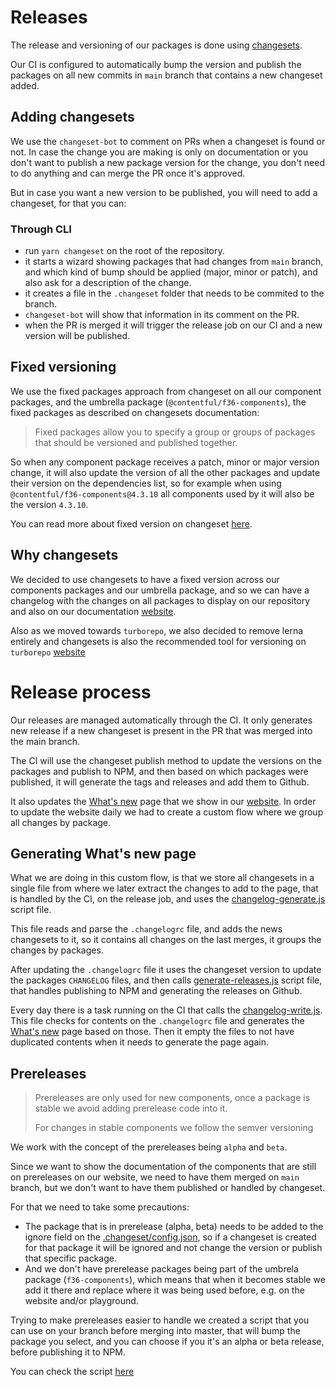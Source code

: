 # Releases

The release and versioning of our packages is done using [changesets](https://github.com/changesets/changesets).

Our CI is configured to automatically bump the version and publish the packages on all new commits in `main` branch that contains a new changeset added.

## Adding changesets

We use the `changeset-bot` to comment on PRs when a changeset is found or not.
In case the change you are making is only on documentation or you don't want to publish a new package version for the change, you don't need to do anything and can merge the PR once it's approved.

But in case you want a new version to be published, you will need to add a changeset, for that you can:

### Through CLI

- run `yarn changeset` on the root of the repository.
- it starts a wizard showing packages that had changes from `main` branch, and which kind of bump should be applied (major, minor or patch), and also ask for a description of the change.
- it creates a file in the `.changeset` folder that needs to be commited to the branch.
- `changeset-bot` will show that information in its comment on the PR.
- when the PR is merged it will trigger the release job on our CI and a new version will be published.

## Fixed versioning

We use the fixed packages approach from changeset on all our component packages, and the umbrella package (`@contentful/f36-components`), the fixed packages as described on changesets documentation:

> Fixed packages allow you to specify a group or groups of packages that should be versioned and published together.

So when any component package receives a patch, minor or major version change, it will also update the version of all the other packages and update their version on the dependencies list, so for example when using `@contentful/f36-components@4.3.10` all components used by it will also be the version `4.3.10`.

You can read more about fixed version on changeset [here](https://github.com/changesets/changesets/blob/main/docs/fixed-packages.md).

## Why changesets

We decided to use changesets to have a fixed version across our components packages and our umbrella package, and so we can have a changelog with the changes on all packages to display on our repository and also on our documentation [website](https://f36.contentful.com/whats-new).

Also as we moved towards `turborepo`, we also decided to remove lerna entirely and changesets is also the recommended tool for versioning on `turborepo` [website](https://turborepo.org/docs/guides/migrate-from-lerna#package-publishing-versioning-and-changelog-generation)

# Release process

Our releases are managed automatically through the CI. It only generates new release if a new changeset is present in the PR that was merged into the main branch.

The CI will use the changeset publish method to update the versions on the packages and publish to NPM, and then based on which packages were published, it will generate the tags and releases and add them to Github.

It also updates the [What's new](https://f36.contentful.com/whats-new) page that we show in our [website](https://f36.contentful.com/whats-new). In order to update the website daily we had to create a custom flow where we group all changes by package.

## Generating What's new page

What we are doing in this custom flow, is that we store all changesets in a single file from where we later extract the changes to add to the page, that is handled by the CI, on the release job, and uses the [changelog-generate.js](https://github.com/contentful/forma-36/blob/fe934ff657852993ef321348651cbce0a68dc349/scripts/changesets/changelog-generate.js) script file.

This file reads and parse the `.changelogrc` file, and adds the news changesets to it, so it contains all changes on the last merges, it groups the changes by packages.

After updating the `.changelogrc` file it uses the changeset version to update the packages `CHANGELOG` files, and then calls [generate-releases.js](https://github.com/contentful/forma-36/blob/fe934ff657852993ef321348651cbce0a68dc349/scripts/changesets/generate-releases.js) script file, that handles publishing to NPM and generating the releases on Github.

Every day there is a task running on the CI that calls the [changelog-write.js](https://github.com/contentful/forma-36/blob/fe934ff657852993ef321348651cbce0a68dc349/scripts/changesets/changelog-write.js). This file checks for contents on the `.changelogrc` file and generates the [What's new](https://f36.contentful.com/whats-new) page based on those. Then it empty the files to not have duplicated contents when it needs to generate the page again.

## Prereleases

> Prereleases are only used for new components, once a package is stable we avoid adding prerelease code into it.
>
> For changes in stable components we follow the semver versioning

We work with the concept of the prereleases being `alpha` and `beta`.

Since we want to show the documentation of the components that are still on prereleases on our website, we need to have them merged on `main` branch, but we don't want to have them published or handled by changeset.

For that we need to take some precautions:

- The package that is in prerelease (alpha, beta) needs to be added to the ignore field on the [.changeset/config.json](https://github.com/contentful/forma-36/blob/main/.changeset/config.json), so if a changeset is created for that package it will be ignored and not change the version or publish that specific package.
- And we don't have prerelease packages being part of the umbrela package (`f36-components`), which means that when it becomes stable we add it there and replace where it was being used before, e.g. on the website and/or playground.

Trying to make prereleases easier to handle we created a script that you can use on your branch before merging into master, that will bump the package you select, and you can choose if you it's an alpha or beta release, before publishing it to NPM.

You can check the script [here](https://github.com/contentful/forma-36/blob/c6b10071959a085b21e49f5411a5ebff2f8a70d6/scripts/prerelease.mjs)
